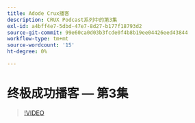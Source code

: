 ```yaml
---
title: Adode Crux播客
description: CRUX Podcast系列中的第3集
exl-id: a4bff4e7-5dbd-47e7-8d27-b177f18793d2
source-git-commit: 99e60ca0d03b3fcde0f4b8b19ee04426eed43844
workflow-type: tm+mt
source-wordcount: '15'
ht-degree: 0%

---
```


# 终极成功播客 — 第3集

>[!VIDEO](https://video.tv.adobe.com/v/3428675?quality=12learn=on)
